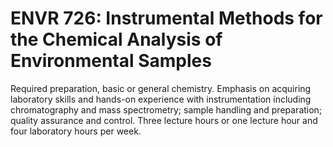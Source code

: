 # ENVR 726: Instrumental Methods for the Chemical Analysis of Environmental Samples

Required preparation, basic or general chemistry. Emphasis on acquiring laboratory skills and hands-on experience with instrumentation including chromatography and mass spectrometry; sample handling and preparation; quality assurance and control. Three lecture hours or one lecture hour and four laboratory hours per week.